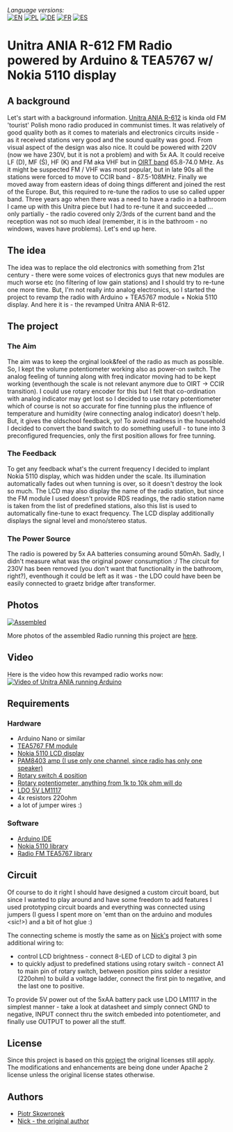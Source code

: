 _Language versions:_\
[![EN](https://github.com/pskowronek/epaper-clock-and-more/raw/master/www/flags/lang-US.png)](https://github.com/pskowronek/unitra-fm-radio-arduino) 
[![PL](https://github.com/pskowronek/unitra-fm-radio-arduino/raw/master/www/flags/lang-PL.png)](https://translate.googleusercontent.com/translate_c?sl=en&tl=pl&u=https://github.com/pskowronek/unitra-fm-radio-arduino)
[![DE](https://github.com/pskowronek/unitra-fm-radio-arduino/raw/master/www/flags/lang-DE.png)](https://translate.googleusercontent.com/translate_c?sl=en&tl=de&u=https://github.com/pskowronek/unitra-fm-radio-arduino)
[![FR](https://github.com/pskowronek/unitra-fm-radio-arduino/raw/master/www/flags/lang-FR.png)](https://translate.googleusercontent.com/translate_c?sl=en&tl=fr&u=https://github.com/pskowronek/unitra-fm-radio-arduino)
[![ES](https://github.com/pskowronek/unitra-fm-radio-arduino/raw/master/www/flags/lang-ES.png)](https://translate.googleusercontent.com/translate_c?sl=en&tl=es&u=https://github.com/pskowronek/unitra-fm-radio-arduino)

# Unitra ANIA R-612 FM Radio powered by Arduino & TEA5767 w/ Nokia 5110 display 

## A background 
Let's start with a background information. [Unitra ANIA R-612](http://www.oldradio.pl/karta.php?numer=926) is kinda old FM 'tourist' Polish mono radio produced in communist times.
It was relatively of good quality both as it comes to materials and electronics circuits inside - as it received stations very good and
the sound quality was good. From visual aspect of the design was also nice. It could be powered with 220V (now we have 230V, but it is not a problem)
and with 5x AA. It could receive LF (D), MF (Ś), HF (K) and FM aka VHF but in [OIRT band](https://en.wikipedia.org/wiki/International_Radio_and_Television_Organisation) 65.8-74.0 MHz.
As it might be suspected FM / VHF was most popular, but in late 90s all the stations were forced to move to CCIR band - 87.5-108MHz.
Finally we moved away from eastern ideas of doing things different and joined the rest of the Europe. But, this required to re-tune the radios
to use so called upper band. Three years ago when there was a need to have a radio in a bathroom I came up with this Unitra piece
but I had to re-tune it and succeeded ... only partially - the radio covered only 2/3rds of the current band and the reception was not so
much ideal (remember, it is in the bathroom - no windows, waves have problems). Let's end up here.

## The idea

The idea was to replace the old electronics with something from 21st century - there were some voices of electronics guys
that new modules are much worse etc (no filtering of low gain stations) and I should try to re-tune one more time. But, I'm not really into analog electronics, so
I started the project to revamp the radio with Arduino + TEA5767 module + Nokia 5110 display. And here it is - the revamped Unitra ANIA R-612.

## The project

### The Aim
The aim was to keep the orginal look&feel of the radio as much as possible. So, I kept the volume potentiometer working also as power-on switch.
The analog feeling of tunning along with freq indicator moving had to be kept working (eventhough the scale is not relevant anymore due to OIRT -> CCIR transition).
I could use rotary encoder for this but I felt that co-ordination with analog indicator may get lost so I decided to use rotary potentiometer
which of course is not so accurate for fine tunning plus the influence of temperature and humidity (wire connecting
analog indicator) doesn't help. But, it gives the oldschool feedback, yo! To avoid madness in the household I decided to convert the band switch
to do something usefull - to tune into 3 preconfigured frequencies, only the first position allows for free tunning.

### The Feedback
To get any feedback what's the current frequency I decided to implant Nokia 5110 display, which was hidden under the scale.
Its illumination automatically fades out when tunning is over, so it doesn't destroy the look so much. The LCD may also display the name
of the radio station, but since the FM module I used doesn't provide RDS readings, the radio station name is taken from
the list of predefined stations, also this list is used to automatically fine-tune to exact frequency. The LCD display additionally
displays the signal level and mono/stereo status.

### The Power Source
The radio is powered by 5x AA batteries consuming around 50mAh. Sadly, I didn't measure what was the original power consumption :/
The circuit for 230V has been removed (you don't want that functionality in the bathroom, right?), eventhough it could be left as it was -
the LDO could have been be easily connected to graetz bridge after transformer.


## Photos

[![Assembled](https://pskowronek.github.io/unitra-fm-radio-arduino/www/assembled/07.jpg)](https://pskowronek.github.io/unitra-fm-radio-arduino/www/assembled/index.html "Photos of assembling the radio")


More photos of the assembled Radio running this project are [here](https://pskowronek.github.io/unitra-fm-radio-arduino/www/assembled/index.html "Photos of assembling the radio and final result").

## Video

Here is the video how this revamped radio works now:
[![Video of Unitra ANIA running Arduino](https://pskowronek.github.io/unitra-fm-radio-arduino/www/video/still.jpg)](https://youtu.be/vbuSLiFZ-MU)

## Requirements

### Hardware

- Arduino Nano or similar
- [TEA5767 FM module](https://www.aliexpress.com/item/TEA5767-FM-Stereo-Radio-Module-for-76-108MHZ-With-Free-Cable-Antenna/32735797434.html)
- [Nokia 5110 LCD display](https://www.aliexpress.com/item/High-Quality-8448-84x84-LCD-Module-blue-backlight-adapter-PCB-for-Nokia-5110-for-Arduino/32614334972.html)
- [PAM8403 amp (I use only one channel, since radio has only one speaker)](https://www.aliexpress.com/item/PAM8403-Super-Mini-Digital-Amplifier-Board-2-3W-Class-D-Digital-2-5V-To-5V-Power/1822706737.html)
- [Rotary switch 4 position](https://botland.com.pl/en/przelaczniik-obrotowe/6163-rotary-switch-4-positions-2-circuits-30mm.html)
- [Rotary potentiometer, anything from 1k to 10k ohm will do](https://botland.com.pl/en/potentiometers/2168-potencjometr-precyzyjny-wieloobrotowy-20k-10-obr.html)
- [LDO 5V LM1117](https://botland.com.pl/en/voltage-regulators/791-linear-voltage-regulator-ldo-5v-lm1117t-tht-to220.html)
- 4x resistors 220ohm
- a lot of jumper wires :)

### Software

- [Arduino IDE](https://www.arduino.cc/en/Main/Software)
- [Nokia 5110 library](http://www.rinkydinkelectronics.com/library.php?id=48)
- [Radio FM TEA5767 library](https://github.com/mroger/TEA5767)

## Circuit

Of course to do it right I should have designed a custom circuit board, but since I wanted to play around and have some freedom to
add features I used prototyping circuit boards and everything was connected using jumpers (I guess I spent more on 'emt
than on the arduino and modules <sic!>) and a bit of hot glue :) 

The connecting scheme is mostly the same as on [Nick's](http://educ8s.tv/arduino-fm-radio-project) project with some additional
wiring to:
- control LCD brightness - connect 8-LED of LCD to digital 3 pin
- to quickly adjust to predefined stations using rotary switch - connect A1 to main pin of rotary switch, between position pins solder
a resistor (220ohm) to build a voltage ladder, connect the first pin to negative, and the last one to positive.

To provide 5V power out of the 5xAA battery pack use LDO LM1117 in the simplest manner - take a look at datasheet and simply connect GND to negative, INPUT connect
thru the switch embeded into potentiometer, and finally use OUTPUT to power all the stuff.

## License

Since this project is based on this [project](http://educ8s.tv/arduino-fm-radio-project) the original licenses still apply.
The modifications and enhancements are being done under Apache 2 license unless the original license states otherwise.

## Authors

- [Piotr Skowronek](https://github.com/pskowronek)
- [Nick - the original author](http://educ8s.tv/arduino-fm-radio-project)

